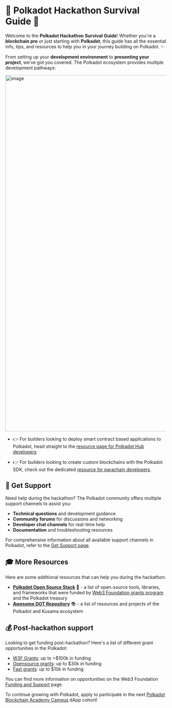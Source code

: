 # 🌟 Polkadot Hackathon Survival Guide 🌟

Welcome to the **Polkadot Hackathon Survival Guide**!  Whether you're a **blockchain pro** or just starting with **Polkadot**, this guide has all the essential info, tips, and resources to help you in your journey building on Polkadot. ✨

From setting up your **development environment** to **presenting your project**, we’ve got you covered. The Polkadot ecosystem provides multiple development pathways:

<img width="1109" alt="image" src="https://github.com/user-attachments/assets/5c5bf50a-1906-4f04-9478-0d3bcc70649b" />


- 👉 For builders looking to deploy smart contract based applications to Polkadot, head straight to the [resource page for Polkadot Hub developers](./polkadot-hub-devs.md)

- 👉 For builders looking to create custom blockchains with the Polkadot SDK, check out the dedicated [resource for parachain developers](./polkadot-parachain-devs.md).

## 🤝 Get Support

Need help during the hackathon? The Polkadot community offers multiple support channels to assist you:

- **Technical questions** and development guidance
- **Community forums** for discussions and networking  
- **Developer chat channels** for real-time help
- **Documentation** and troubleshooting resources

For comprehensive information about all available support channels in Polkadot, refer to the [Get Support page](https://docs.polkadot.com/get-support/).

## 🎓 More Resources

Here are some additional resources that can help you during the hackathon:

- [**Polkadot Open Source Stack**](https://wiki.polkadot.network/general/build-open-source/) 🌟 - a list of open-source tools, libraries, and frameworks that were funded by [Web3 Foundation grants program](https://grants.web3.foundation/) and the Polkadot treasury 
- [**Awesome DOT Repository**](https://github.com/haquefardeen/awesome-dot) 📚 - a list of resources and projects of the Polkadot and Kusama ecosystem

## 💰 Post-hackathon support

Looking to get funding post-hackathon? Here's a list of different grant opportunities in the Polkadot:
- [W3F Grants](https://grants.web3.foundation/docs/Process/how-to-apply): up to >$100k in funding
- [Opensource grants](https://github.com/PolkadotOpenSourceGrants): up to $30k in funding
- [Fast grants](https://github.com/Polkadot-Fast-Grants/apply): up to $10k in funding

You can find more information on opportunities on the Web3 Foundation [Funding and Support](https://web3.foundation/funding-support) page.

To continue growing with Polkadot, apply to participate in the next [Polkadot Blockchain Academy Campus](https://polkadot.academy/pba-campus/) dApp cohort!
